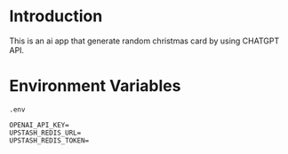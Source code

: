 # Introduction

This is an ai app that generate random christmas card by using CHATGPT API.

# Environment Variables

`.env`

```
OPENAI_API_KEY=
UPSTASH_REDIS_URL=
UPSTASH_REDIS_TOKEN=
```
